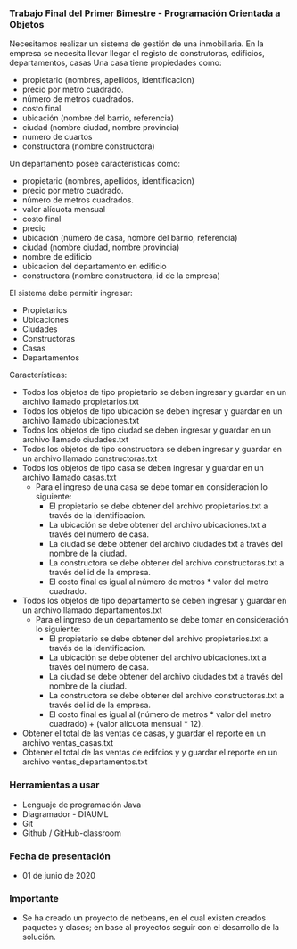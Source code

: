 ### Trabajo Final del Primer Bimestre - Programación Orientada a Objetos
Necesitamos realizar un sistema de gestión de una inmobiliaria. En la empresa se necesita llevar llegar el registo de construtoras, edificios, departamentos, casas
Una casa tiene propiedades como: 

- propietario (nombres, apellidos, identificacion)
- precio por metro cuadrado.
- número de metros cuadrados.
- costo final 
- ubicación (nombre del barrio, referencia)
- ciudad (nombre ciudad, nombre provincia)
- numero de cuartos
- constructora (nombre constructora)

Un departamento posee características como:
- propietario (nombres, apellidos, identificacion)
- precio por metro cuadrado.
- número de metros cuadrados.
- valor alícuota mensual
- costo final 
- precio
- ubicación (número de casa, nombre del barrio, referencia)
- ciudad (nombre ciudad, nombre provincia)
- nombre de edificio
- ubicacion del departamento en edificio
- constructora (nombre constructora, id de la empresa)


El sistema debe permitir ingresar:
- Propietarios
- Ubicaciones
- Ciudades
- Constructoras
- Casas
- Departamentos

Características:
- Todos los objetos de tipo propietario se deben ingresar y guardar en un archivo llamado propietarios.txt
- Todos los objetos de tipo ubicación se deben ingresar y guardar en un archivo llamado ubicaciones.txt
- Todos los objetos de tipo ciudad se deben ingresar y guardar en un archivo llamado ciudades.txt
- Todos los objetos de tipo constructora se deben ingresar y guardar en un archivo llamado constructoras.txt
- Todos los objetos de tipo casa se deben ingresar y guardar en un archivo llamado casas.txt
  - Para el ingreso de una casa se debe tomar en consideración lo siguiente:
    - El propietario se debe obtener del archivo propietarios.txt a través de la identificacion.
    - La ubicación se debe obtener del archivo ubicaciones.txt a través del número de casa.
    - La ciudad se debe obtener del archivo ciudades.txt a través del nombre de la ciudad.
    - La constructora se debe obtener del archivo constructoras.txt a través del id de la empresa.
    - El costo final es igual al número de metros * valor del metro cuadrado.
- Todos los objetos de tipo departamento se deben ingresar y guardar en un archivo llamado departamentos.txt
  - Para el ingreso de un departamento se debe tomar en consideración lo siguiente:
    - El propietario se debe obtener del archivo propietarios.txt a través de la identificacion.
    - La ubicación se debe obtener del archivo ubicaciones.txt a través del número de casa.
    - La ciudad se debe obtener del archivo ciudades.txt a través del nombre de la ciudad.
    - La constructora se debe obtener del archivo constructoras.txt a través del id de la empresa.
    - El costo final es igual al (número de metros * valor del metro cuadrado) + (valor alícuota mensual * 12).
- Obtener el total de las ventas de casas, y guardar el reporte en un archivo ventas_casas.txt
- Obtener el total de las ventas de edifcios y y guardar el reporte en un archivo ventas_departamentos.txt

### Herramientas a usar
- Lenguaje de programación Java
- Diagramador - DIAUML
- Git
- Github / GitHub-classroom

### Fecha de presentación
- 01 de junio de 2020

### Importante
- Se ha creado un proyecto de netbeans, en el cual existen creados paquetes y clases; en base al proyectos seguir con el desarrollo de la solución.
